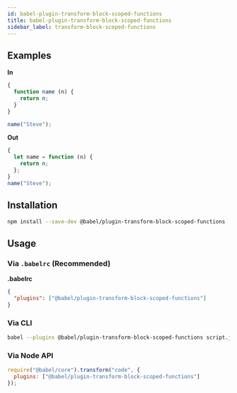 ```yaml
---
id: babel-plugin-transform-block-scoped-functions
title: babel-plugin-transform-block-scoped-functions
sidebar_label: transform-block-scoped-functions
---
```


## Examples

**In**

```javascript
{
  function name (n) {
    return n;
  }
}

name("Steve");
```

**Out**

```javascript
{
  let name = function (n) {
    return n;
  };
}
name("Steve");
```

## Installation

```sh
npm install --save-dev @babel/plugin-transform-block-scoped-functions
```

## Usage

### Via `.babelrc` (Recommended)

**.babelrc**

```json
{
  "plugins": ["@babel/plugin-transform-block-scoped-functions"]
}
```

### Via CLI

```sh
babel --plugins @babel/plugin-transform-block-scoped-functions script.js
```

### Via Node API

```javascript
require("@babel/core").transform("code", {
  plugins: ["@babel/plugin-transform-block-scoped-functions"]
});
```

